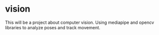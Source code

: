 # vision

This will be a project about computer vision.
Using mediapipe and opencv libraries to analyze poses and track movement.
